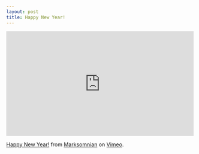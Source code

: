 ```yaml
---
layout: post
title: Happy New Year!
---
```


<iframe src="https://player.vimeo.com/video/149581648" width="500" height="281" frameborder="0" webkitallowfullscreen mozallowfullscreen allowfullscreen></iframe>
<p><a href="https://vimeo.com/149581648">Happy New Year!</a> from <a href="https://vimeo.com/user26296767">Marksomnian</a> on <a href="https://vimeo.com">Vimeo</a>.</p>